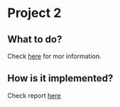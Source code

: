 # Project 2

## What to do?
Check [here](https://github.com/rsharifnasab/sbu_simulation_project/blob/main/proj2/todo.pdf) for mor information.

## How is it implemented? 
Check report [here](https://github.com/rsharifnasab/sbu_simulation_project/blob/main/proj2/report.md)
